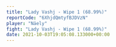 ```yaml
---
title: "Lady Vashj - Wipe 1 (68.99%)"
reportCode: "6XhjdQmtyfBJDVzN"
player: "Näely"
fight: "Lady Vashj - Wipe 1 (68.99%)"
date: 2021-10-03T19:05:08.133000+00:00
---
```


